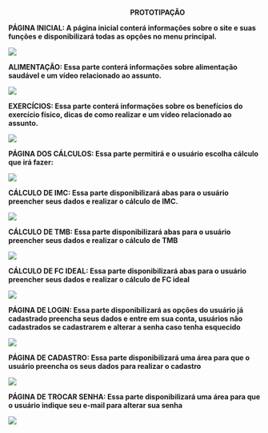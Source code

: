 ﻿`                                  `**PROTOTIPAÇÃO**

**PÁGINA INICIAL: A página inicial conterá informações sobre o site e suas funções e disponibilizará todas as opções no menu principal.** 

![](Aspose.Words.2f0814e6-1d23-457a-aaee-9690dcd54245.001.png)

**ALIMENTAÇÃO: Essa parte conterá informações sobre alimentação saudável e um vídeo relacionado ao assunto.**


![](Aspose.Words.2f0814e6-1d23-457a-aaee-9690dcd54245.002.png)














**EXERCÍCIOS: Essa parte conterá informações sobre os benefícios do exercício físico, dicas de como realizar e um vídeo relacionado ao assunto.**


![](Aspose.Words.2f0814e6-1d23-457a-aaee-9690dcd54245.003.png)










**PÁGINA DOS CÁLCULOS: Essa parte permitirá e o usuário escolha cálculo que irá fazer:**



![](Aspose.Words.2f0814e6-1d23-457a-aaee-9690dcd54245.004.png)








**CÁLCULO DE IMC: Essa parte disponibilizará abas para o usuário preencher seus dados e realizar o cálculo de IMC.**

![](Aspose.Words.2f0814e6-1d23-457a-aaee-9690dcd54245.005.png)



























**CÁLCULO DE TMB: Essa parte disponibilizará abas para o usuário preencher seus dados e realizar o cálculo de TMB**

![](Aspose.Words.2f0814e6-1d23-457a-aaee-9690dcd54245.006.png)




























**CÁLCULO DE FC IDEAL: Essa parte disponibilizará abas para o usuário preencher seus dados e realizar o cálculo de FC ideal**

![](Aspose.Words.2f0814e6-1d23-457a-aaee-9690dcd54245.007.png)


























**PÁGINA DE LOGIN: Essa parte disponibilizará as opções do usuário já cadastrado preencha seus dados e entre em sua conta, usuários não cadastrados se cadastrarem e alterar a senha caso tenha esquecido**

![](Aspose.Words.2f0814e6-1d23-457a-aaee-9690dcd54245.008.png)








**PÁGINA DE CADASTRO: Essa parte disponibilizará uma área para que o usuário preencha os seus dados para realizar o cadastro**

![](Aspose.Words.2f0814e6-1d23-457a-aaee-9690dcd54245.009.png)




**PÁGINA DE TROCAR SENHA: Essa parte disponibilizará uma área para que o usuário indique seu e-mail para alterar sua senha**


![](Aspose.Words.2f0814e6-1d23-457a-aaee-9690dcd54245.010.png)

